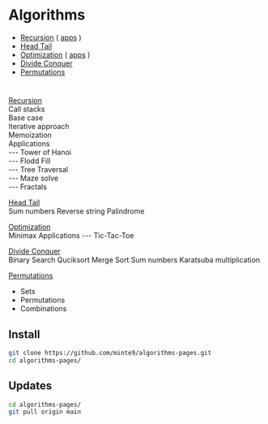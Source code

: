 # Algorithms

- [Recursion](./main/recursion/) ( [apps](./main/recursion/practical_apps) )
- [Head Tail](./main/head_tail/)  
- [Optimization](./main/optimization/minimax) ( [apps](./main/optimization/practical_apps) )
- [Divide Conquer](./main/divide_conquer/)  
- [Permutations](./main/permutations/)  

#

[Recursion](./main/recursion/)  
Call stacks   
Base case   
Iterative approach   
Memoization   
Applications   
--- Tower of Hanoi   
--- Flodd Fill  
--- Tree Traversal  
--- Maze solve  
--- Fractals  

[Head Tail](./main/head_tail/)   
Sum numbers
Reverse string
Palindrome
    
[Optimization](./main/optimization/minimax)  
Minimax
Applications
--- Tic-Tac-Toe

[Divide Conquer](./main/divide_conquer/)   
Binary Search
Quciksort
Merge Sort
Sum numbers
Karatsuba multiplication  

[Permutations](./main/permutations/)   
- Sets
- Permutations
- Combinations

## Install

~~~sh
git clone https://github.com/minte9/algorithms-pages.git
cd algorithms-pages/
~~~

## Updates

~~~sh
cd algorithms-pages/
git pull origin main
~~~
